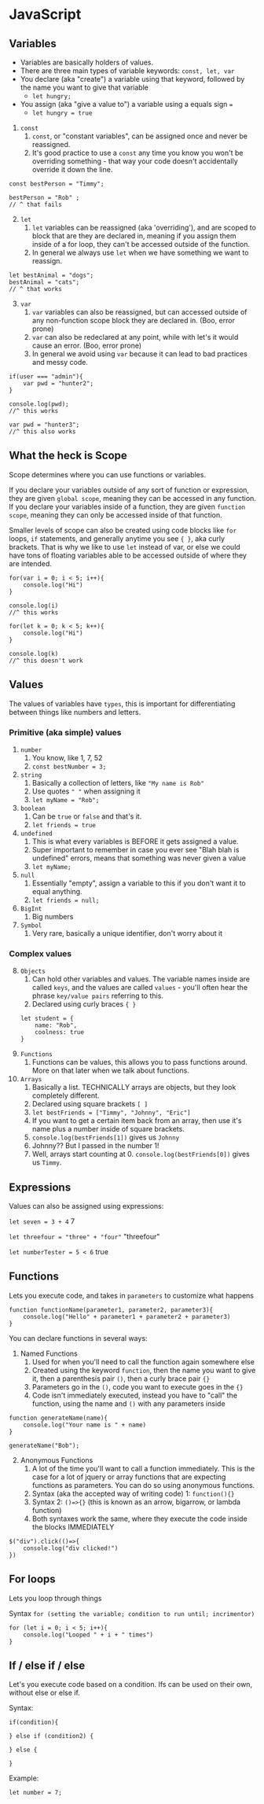 # JavaScript

## Variables

* Variables are basically holders of values. 
* There are three main types of variable keywords: `const, let, var`
* You declare (aka "create") a variable using that keyword, followed by the name you want to give that variable
  * `let hungry;`
* You assign (aka "give a value to") a variable using a equals sign `=`
  * `let hungry = true`


1. `const`
   1. `const`, or "constant variables", can be assigned once and never be reassigned. 
   2. It's good practice to use a `const` any time you know you won't be overriding something - that way your code doesn't accidentally override it down the line. 
```
const bestPerson = "Timmy";

bestPerson = "Rob" ;
// ^ that fails
```
2. `let`
   1. `let` variables can be reassigned (aka 'overriding'), and are scoped to block that are they are declared in, meaning if you assign them inside of a for loop, they can't be accessed outside of the function. 
   2. In general we always use `let` when we have something we want to reassign.
```
let bestAnimal = "dogs";
bestAnimal = "cats";
// ^ that works
```
3. `var`
   1. `var` variables can also be reassigned, but can accessed outside of any non-function scope block they are declared in. (Boo, error prone)
   2. `var` can also be redeclared at any point, while with let's it would cause an error. (Boo, error prone)
   3. In general we avoid using `var` because it can lead to bad practices and messy code.
```
if(user === "admin"){
    var pwd = "hunter2";
}

console.log(pwd);
//^ this works

var pwd = "hunter3";
//^ this also works
```

## What the heck is Scope

Scope determines where you can use functions or variables. 

If you declare your variables outside of any sort of function or expression, they are given `global scope`, meaning they can be accessed in any function. If you declare your variables inside of a function, they are given `function scope`, meaning they can only be accessed inside of that function.

Smaller levels of scope can also be created using code blocks like  `for` loops, `if` statements, and generally anytime you see `{ }`, aka curly brackets. That is why we like to use `let` instead of var, or else we could have tons of floating variables able to be accessed outside of where they are intended.

```
for(var i = 0; i < 5; i++){
    console.log("Hi")
}

console.log(i)
//^ this works

for(let k = 0; k < 5; k++){
    console.log("Hi")
}

console.log(k)
//^ this doesn't work
```

## Values

The values of variables have `types`, this is important for differentiating between things like numbers and letters. 

### Primitive (aka simple) values
1. `number`
   1. You know, like 1, 7, 52
   2. `const bestNumber = 3;`
2. `string`
   1. Basically a collection of letters, like `"My name is Rob"`
   2. Use quotes `" "` when assigning it
   3. `let myName = "Rob";`
3. `boolean`
   1. Can be `true` or `false` and that's it.
   2. `let friends = true`
4. `undefined`
   1. This is what every variables is BEFORE it gets assigned a value.
   2. Super important to remember in case you ever see "Blah blah is undefined" errors, means that something was never given a value
   3. `let myName;`
5. `null`
   1. Essentially "empty", assign a variable to this if you don't want it to equal anything.
   2. `let friends = null;`
6. `BigInt`
   1. Big numbers
7. `Symbol`
   1. Very rare, basically a unique identifier, don't worry about it

### Complex values
8. `Objects`
   1. Can hold other variables and values. The variable names inside are called `keys`, and the values are called `values` - you'll often hear the phrase `key/value pairs` referring to this.
   2. Declared using curly braces `{ }`
   ```
   let student = {
       name: "Rob",
       coolness: true
   }
9. `Functions`
   1.  Functions can be values, this allows you to pass functions around. More on that later when we talk about functions.
10. `Arrays`
    1.  Basically a list. TECHNICALLY arrays are objects, but they look completely different.
    2.  Declared using square brackets `[ ]`
    3.  `let bestFriends = ["Timmy", "Johnny", "Eric"]`
    4.  If you want to get a certain item back from an array, then use it's name plus a number inside of square brackets.
    5.  `console.log(bestFriends[1])` gives us `Johnny`
    6.  Johnny?? But I passed in the number 1!
    7.  Well, arrays start counting at 0. `console.log(bestFriends[0])` gives us `Timmy`.


## Expressions

Values can also be assigned using expressions:

`let seven = 3 + 4` 7

`let threefour = "three" + "four"` "threefour"

`let numberTester = 5 < 6` true

## Functions

Lets you execute code, and takes in `parameters` to customize what happens

```
function functionName(parameter1, parameter2, parameter3){
    console.log("Hello" + parameter1 + parameter2 + parameter3)
}
```

You can declare functions in several ways:

1. Named Functions
   1. Used for when you'll need to call the function again somewhere else
   2. Created using the keyword `function`, then the name you want to give it, then a parenthesis pair `()`, then a curly brace pair `{}`
   3. Parameters go in the `()`, code you want to execute goes in the `{}`
   4. Code isn't immediately executed, instead you have to "call" the function, using the name and `()` with any parameters inside

```
function generateName(name){
    console.log("Your name is " + name)
}

generateName("Bob");
```
2. Anonymous Functions
   1. A lot of the time you'll want to call a function immediately. This is the case for a lot of jquery or array functions that are expecting functions as parameters. You can do so using anonymous functions.
   2. Syntax (aka the accepted way of writing code) 1: `function(){}` 
   3. Syntax 2: `()=>{}` (this is known as an arrow, bigarrow, or lambda function)
   4. Both syntaxes work the same, where they execute the code inside the blocks IMMEDIATELY

```
$("div").click(()=>{
    console.log("div clicked!")
})
```

## For loops

Lets you loop through things

Syntax `for (setting the variable; condition to run until; incrimentor)`

```
for (let i = 0; i < 5; i++){
	console.log("Looped " + i + " times")
}
```

## If / else if / else

Let's you execute code based on a condition. Ifs can be used on their own, without else or else if. 

Syntax: 
```
if(condition){

} else if (condition2) {

} else {

}
```

Example: 
```
let number = 7;
